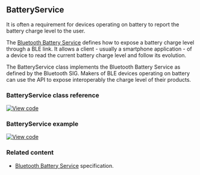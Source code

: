 ## BatteryService

It is often a requirement for devices operating on battery to report the battery charge level to the user.

The <a href="https://www.bluetooth.org/docman/handlers/downloaddoc.ashx?doc_id=245138" target="_blank">Bluetooth Battery Service</a> defines how to expose a battery charge level through a BLE link. It allows a client - usually a smartphone application - of a device to read the current battery charge level and follow its evolution.

The BatteryService class implements the Bluetooth Battery Service as defined by the Bluetooth SIG. Makers of BLE devices operating on battery can use the API to expose interoperably the charge level of their products.

### BatteryService class reference

[![View code](https://www.mbed.com/embed/?type=library)](https://os-doc-builder.test.mbed.com/docs/v5.7/mbed-os-api-doxy/class_battery_service.html)

### BatteryService example

[![View code](https://www.mbed.com/embed/?url=https://os.mbed.com/teams/mbed-os-examples/code/mbed-os-example-ble-BatteryLevel/)](https://os.mbed.com/teams/mbed-os-examples/code/mbed-os-example-ble-BatteryLevel/file/5d8484f69181/source/main.cpp/)

### Related content

- <a href="https://www.bluetooth.org/docman/handlers/downloaddoc.ashx?doc_id=245138" target="_blank">Bluetooth Battery Service</a> specification.
